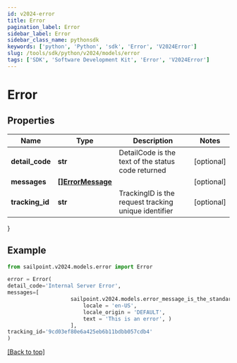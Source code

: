 ```yaml
---
id: v2024-error
title: Error
pagination_label: Error
sidebar_label: Error
sidebar_class_name: pythonsdk
keywords: ['python', 'Python', 'sdk', 'Error', 'V2024Error'] 
slug: /tools/sdk/python/v2024/models/error
tags: ['SDK', 'Software Development Kit', 'Error', 'V2024Error']
---
```


# Error


## Properties

Name | Type | Description | Notes
------------ | ------------- | ------------- | -------------
**detail_code** | **str** | DetailCode is the text of the status code returned | [optional] 
**messages** | [**[]ErrorMessage**](error-message) |  | [optional] 
**tracking_id** | **str** | TrackingID is the request tracking unique identifier | [optional] 
}

## Example

```python
from sailpoint.v2024.models.error import Error

error = Error(
detail_code='Internal Server Error',
messages=[
                    sailpoint.v2024.models.error_message_is_the_standard_api_error_response_message_type/.ErrorMessage is the standard API error response message type.(
                        locale = 'en-US', 
                        locale_origin = 'DEFAULT', 
                        text = 'This is an error', )
                    ],
tracking_id='9cd03ef80e6a425eb6b11bdbb057cdb4'
)

```
[[Back to top]](#) 

